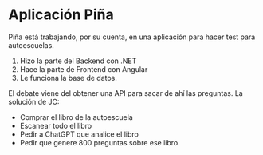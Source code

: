 # Aplicación Piña
 Piña está trabajando, por su cuenta, en una aplicación para hacer test para autoescuelas.
 1. Hizo la parte del Backend con .NET
 2. Hace la parte de Frontend con Angular
 3.  Le funciona la base de datos.

El debate viene del obtener una API para sacar de ahí las preguntas.
La solución de JC:
- Comprar el libro de la autoescuela
- Escanear todo el libro
- Pedir a ChatGPT que analice el libro
- Pedir que genere 800 preguntas sobre ese libro.